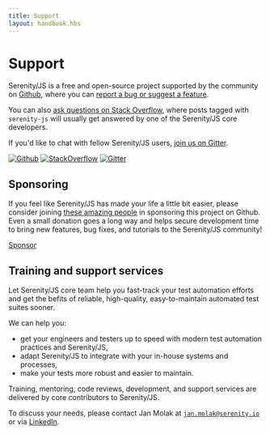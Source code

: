 ```yaml
---
title: Support
layout: handbook.hbs
---
```


# Support

Serenity/JS is a free and open-source project supported by the community on [Github](https://github.com/jan-molak/serenity-js), where you can [report a bug or suggest a feature](/contributing.html).

You can also [ask questions on Stack Overflow](http://stackoverflow.com/questions/tagged/serenity-js),
where posts tagged with `serenity-js` will usually get answered by one of the Serenity/JS
core developers.

If you'd like to chat with fellow Serenity/JS users, [join us on Gitter](https://gitter.im/serenity-js/Lobby).

[![Github](https://img.shields.io/badge/github-serenity--js-yellow?logo=github)](https://github.com/serenity-js/serenity-js)
[![StackOverflow](https://img.shields.io/badge/stackoverflow-serenity--js-important?logo=stackoverflow)](https://stackoverflow.com/questions/tagged/serenity-js)
[![Gitter](https://badges.gitter.im/serenity-js/Lobby.svg)](https://gitter.im/serenity-js/Lobby)

## Sponsoring

If you feel like Serenity/JS has made your life a little bit easier, please consider joining [these amazing people](/community/sponsors.html) in sponsoring this project on Github.
Even a small donation goes a long way and helps secure development time to bring new features, bug fixes, and tutorials to the Serenity/JS community!

<a class="github-button" href="https://github.com/sponsors/serenity-js" data-icon="octicon-heart" data-size="large" aria-label="Sponsor Serenity/JS on GitHub">Sponsor</a>

## Training and support services 

Let Serenity/JS core team help you fast-track your test automation efforts and get the befits of reliable, high-quality, easy-to-maintain automated test suites sooner.

We can help you:
- get your engineers and testers up to speed with modern test automation practices and Serenity/JS,
- adapt Serenity/JS to integrate with your in-house systems and processes,
- make your tests more robust and easier to maintain.
 
Training, mentoring, code reviews, development, and support services are delivered by core contributors to Serenity/JS.

To discuss your needs, please contact Jan Molak at [`jan.molak@serenity.io`](mailto:jan.molak@serenity.io?subject=Serenity/JS%20Support) or via [LinkedIn](https://www.linkedin.com/in/janmolak/).

